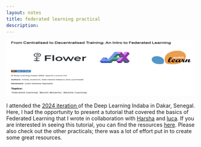 ```yaml
---
layout: notes
title: federated learning practical
description: 
---
```

<img src="/assets/img/fl-dli.png" width="500" height="150">

I attended the <a href="https://deeplearningindaba.com/2024/" target="_blank">2024 iteration </a> of the Deep Learning Indaba in Dakar, Senegal. Here, I had the opportunity to present a tutorial that covered the basics of Federated Learning that I wrote in collaboration with <a href="https://nelaturuharsha.github.io/" target="_blank">Harsha</a> and <a href="https://www.linkedin.com/in/luca-powell/?originalSubdomain=za" target="_blank">luca</a>. If you are interested in seeing this tutorial, you can find the resources <a href="https://github.com/deep-learning-indaba/indaba-pracs-2024/tree/main/practicals/Federated_Learning" target="_blank">here</a>. Please also check out the other practicals; there was a lot of effort put in to create some great resources. 

